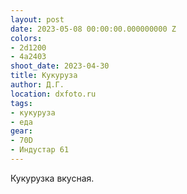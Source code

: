 ```yaml
---
layout: post
date: 2023-05-08 00:00:00.000000000 Z
colors:
- 2d1200
- 4a2403
shoot_date: 2023-04-30
title: Кукуруза
author: Д.Г.
location: dxfoto.ru
tags:
- кукуруза
- еда
gear:
- 70D
- Индустар 61
---
```

Кукурузка вкусная.

